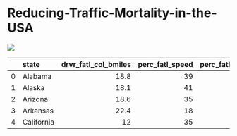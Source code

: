 # Reducing-Traffic-Mortality-in-the-USA

<img src="images/car-accident.jpg" >



|    | state      |   drvr_fatl_col_bmiles |   perc_fatl_speed |   perc_fatl_alcohol |   perc_fatl_1st_time |
|---:|:-----------|-----------------------:|------------------:|--------------------:|---------------------:|
|  0 | Alabama    |                   18.8 |                39 |                  30 |                   80 |
|  1 | Alaska     |                   18.1 |                41 |                  25 |                   94 |
|  2 | Arizona    |                   18.6 |                35 |                  28 |                   96 |
|  3 | Arkansas   |                   22.4 |                18 |                  26 |                   95 |
|  4 | California |                   12   |                35 |                  28 |                   89 |
